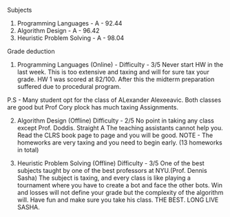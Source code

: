 Subjects 
1. Programming Languages      - A - 92.44
2. Algorithm Design           - A - 96.42
3. Heuristic Problem Solving  - A - 98.04

Grade deduction 
1. Programming Languages (Online) - 
Difficulty - 3/5
Never start HW in the last week. This is too extensive and taxing and will for sure tax your grade. 
HW 1 was scored at 82/100.
After this the midterm preparation suffered due to procedural program. 

P.S - Many student opt for the class of ALexander Alexeeavic. Both classes are good but Prof Cory plock has much taxing Assignments.

2. Algorithm Design (Offline)
Difficulty - 2/5
No point in taking any class except Prof. Doddis.
Straight A
The teaching assistants cannot help you. Read the CLRS book page to page and you will be good.
NOTE - The homeworks are very taxing and you need to begin early. (13 homeworks in total)

3. Heuristic Problem Solving (Offline)
Difficulty - 3/5
One of the best subjects taught by one of the best professors at NYU.(Prof. Dennis Sasha) 
The subject is taxing, and every class is like playing a tournament where you have to create a bot and face the other bots. 
Win and losses will not define your grade but the complexity of the algorithm will.
Have fun and make sure you take his class. 
THE BEST.
LONG LIVE SASHA.